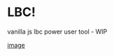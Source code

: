 # LBC!

vanilla js lbc power user tool - WIP

[image](https://user-images.githubusercontent.com/63537158/219349271-afdfa0f6-6666-42b5-b1de-6ecd39e63fc5.png)
